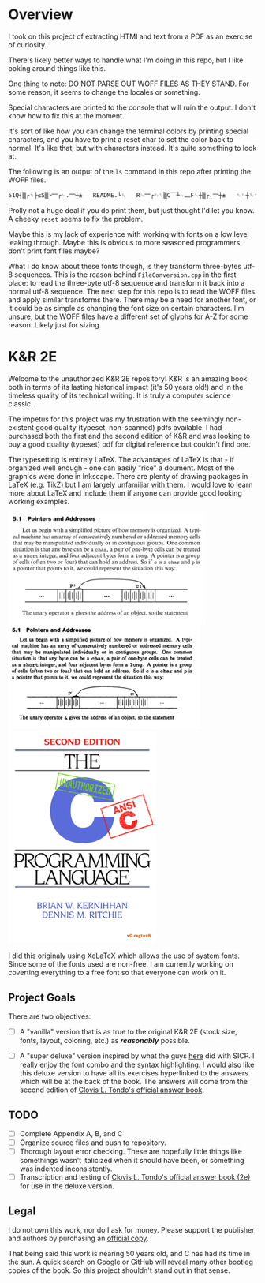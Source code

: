 # Overview

I took on this project of extracting HTMl and text from a PDF as an exercise of curiosity.

There's likely better ways to handle what I'm doing in this repo, but I like poking around things like this.

One thing to note: DO NOT PARSE OUT WOFF FILES AS THEY STAND. For some reason, it seems to change the locales or something.

Special characters are printed to the console that will ruin the output. I don't know how to fix this at the moment.

It's sort of like how you can change the terminal colors by printing special characters, and you have to print a reset char to set the color back to normal. It's like that, but with characters instead. It's quite something to look at.

The following is an output of the `ls` command in this repo after printing the WOFF files.

```sh
51Q┤▒┌␋├≤S▒└⎻┌␊.⎻┼±   README.└␍   R␊⎻┌␋␌▒C⎺┴␊⎼F␋┼▒┌.⎻┼±   ␉␋┼␍␋┼±.±≤⎻   ␉┤␋┌␍   ␌⎺└└⎺┼.±≤⎻␋   ␌⎺└⎻␋┌␊ ␌⎺└└▒┼␍⎽.┘⎽⎺┼   ␌⎺┼┴␊⎼⎽␋⎺┼.⎽␤  '┐&⎼ ┴0⎼▒±├┤│8.⎻␍°'   ┼⎺␍␊ └⎺␍┤┌␊⎽   ┼⎺␍␊└⎺┼.┘⎽⎺┼   ⎻▒␌┐▒±␊-┌⎺␌┐.┘⎽⎺┼   ⎻▒␌┐▒±␊.┘⎽⎺┼   ⎻␍°2␤├└┌EX   ⎽⎼␌   ├⎽␌⎺┼°␋±.┘⎽⎺┼   ┴␊┼┴
```

Prolly not a huge deal if you do print them, but just thought I'd let you know. A cheeky `reset` seems to fix the problem.

Maybe this is my lack of experience with working with fonts on a low level leaking through. Maybe this is obvious to more seasoned programmers: don't print font files maybe?

What I do know about these fonts though, is they transform three-bytes utf-8 sequences. This is the reason behind `FileConversion.cpp` in the first place: to read the three-byte utf-8 sequence and transform it back into a normal utf-8 sequence. The next step for this repo is to read the WOFF files and apply similar transforms there. There may be a need for another font, or it could be as simple as changing the font size on certain characters. I'm unsure, but the WOFF files have a different set of glyphs for A-Z for some reason. Likely just for sizing.

K&R 2E
=====

Welcome to the unauthorized K&R 2E repository! K&R is an amazing book both in
terms of its lasting historical impact (it's 50 years old!) and in the timeless
quality of its technical writing. It is truly a computer science classic.

The impetus for this project was my frustration with the seemingly non-existent
good quality (typeset, non-scanned) pdfs available. I had purchased both the
first and the second edition of K&R and was looking to buy a good quality
(typeset) pdf for digital reference but couldn't find one.

The typesetting is entirely LaTeX. The advantages of LaTeX is that - if
organized well enough - one can easily "rice" a doument. Most of the graphics
were done in Inkscape. There are plenty of drawing packages in LaTeX (e.g.
TikZ) but I am largely unfamiliar with them. I would love to learn more about
LaTeX and include them if anyone can provide good looking working examples.

<p float="middle">
<img src="./51QualitySample.png" alt="quality sample" width=400/>
<img src="./ReplicaCoverFinal.png" alt="sample cover" width=300/>
</p>

I did this originaly using XeLaTeX which allows the use of system fonts. Since
some of the fonts used are non-free. I am currently working on coverting everything
to a free font so that everyone can work on it.

Project Goals
-------------
There are two objectives:

- [ ] A "vanilla" version that is as true to the original K&R 2E (stock size,
   fonts, layout, coloring, etc.) as ***reasonably*** possible.

- [ ] A "super deluxe" version inspired by what the guys
   [here](https://github.com/sarabander/sicp-pdf) did with SICP.  I really
   enjoy the font combo and the syntax highlighting. I would also like this
   deluxe version to have all its exercises hyperlinked to the answers which
   will be at the back of the book. The answers will come from the second
   edition of [Clovis L. Tondo's official answer book](https://www.amazon.com/Answer-Book-Solutions-Exercises-Programming/dp/0131096532).

TODO
-------------
- [ ] Complete Appendix A, B, and C
- [ ] Organize source files and push to repository.
- [ ] Thorough layout error checking. These are hopefully little things like somethings wasn't italicized when it should have been, or something was indented inconsistently.
- [ ] Transcription and testing of [Clovis L. Tondo's official answer book (2e)](https://www.amazon.com/Answer-Book-Solutions-Exercises-Programming/dp/0131096532) for use in the deluxe version.

Legal
-------------
I do not own this work, nor do I ask for money. Please support the publisher and authors by purchasing an [official copy](https://www.amazon.com/Programming-Language-2nd-Brian-Kernighan/dp/0131103628/ref=sr_1_1?dchild=1&keywords=Programming-Language-2nd-Brian-Kernighan&qid=1601353364&sr=8-1).

That being said this work is nearing 50 years old, and C has had its time in
the sun. A quick search on Google or GitHub will reveal many other bootleg
copies of the book. So this project shouldn't stand out in that sense.
